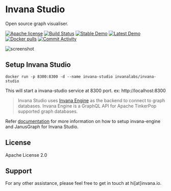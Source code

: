 
# Invana Studio 
Open source graph visualiser.


[![Apache license](https://img.shields.io/badge/license-Apache-blue.svg)](https://github.com/invanalabs/invana-studio/blob/master/LICENSE) 
[![Build Status](https://travis-ci.org/invanalabs/invana-studio.svg?branch=master)](https://travis-ci.org/invanalabs/invana-studio)
[![Stable Demo](https://img.shields.io/badge/try%20demo-stable%20version-blue)](https://invana-studio.herokuapp.com)
[![Latest Demo](https://img.shields.io/badge/try%20demo-latest%20version-blue)](https://invana-studio-edge.herokuapp.com)
[![Docker pulls](https://img.shields.io/docker/pulls/invanalabs/invana-studio)](https://hub.docker.com/r/invanalabs/invana-studio)
[![Commit Activity](https://img.shields.io/github/commit-activity/m/invanalabs/invana-studio)](https://github.com/invanalabs/invana-studio/commits)


![screenshot](screenshot.png)


## Setup Invana Studio

```shell script.
docker run -p 8300:8300 -d --name invana-studio invanalabs/invana-studio
```
This will start a invana-studio service at 8300 port. ex: http://localhost:8300
 
> Invana Studio uses [Invana Engine](https://github.com/invanalabs/invana-engine) as the backend to 
connect to graph databases. Invana Engine is a GraphQL API for Apache TinkerPop supported graph databases.

Refer [documentation](https://docs.invana.io) for more information on how to setup invana-engine 
and JanusGraph for Invana Studio.
 
 

## License

Apache License 2.0

## Support 

For any other assistance, please feel free to get in touch at hi[at]invana.io.
